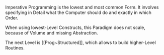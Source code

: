 
Imperative Programming is the lowest and most common Form. 
It involves specifying in Detail what the Computer should do and exactly in which Order. 

When using lowest-Level Constructs, this Paradigm does not scale, because of Volume and missing Abstraction. 

The next Level is [[Prog~Structured]], which allows to build higher-Level Routines. 
